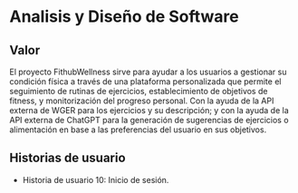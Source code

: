 # Analisis y Diseño de Software

## Valor

El proyecto FithubWellness sirve para ayudar a los usuarios a gestionar su condición física a través de una plataforma personalizada que permite el seguimiento de rutinas de ejercicios, establecimiento de objetivos de fitness, y monitorización del progreso personal. Con la ayuda de la API externa de WGER para los ejercicios y su descripción; y con la ayuda de la API externa de ChatGPT para la generación de sugerencias de ejercicios o alimentación en base a las preferencias del usuario en sus objetivos.

## Historias de usuario

- Historia de usuario 10: Inicio de sesión.
